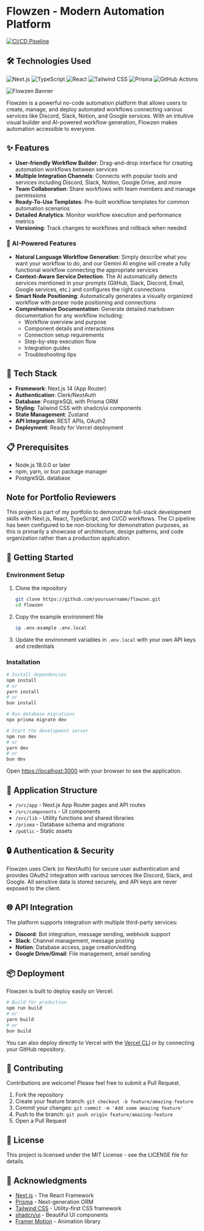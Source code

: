 # Flowzen - Modern Automation Platform

[![CI/CD Pipeline](https://github.com/ChiragMorajkar03/FlowZen-AI-Workflow-Automation-01/actions/workflows/ci.yml/badge.svg)](https://github.com/ChiragMorajkar03/FlowZen-AI-Workflow-Automation-01/actions/workflows/ci.yml)

## 🛠️ Technologies Used

![Next.js](https://img.shields.io/badge/Next.js-black?style=for-the-badge&logo=next.js)
![TypeScript](https://img.shields.io/badge/TypeScript-007ACC?style=for-the-badge&logo=typescript&logoColor=white)
![React](https://img.shields.io/badge/React-20232A?style=for-the-badge&logo=react&logoColor=61DAFB)
![Tailwind CSS](https://img.shields.io/badge/Tailwind_CSS-38B2AC?style=for-the-badge&logo=tailwind-css&logoColor=white)
![Prisma](https://img.shields.io/badge/Prisma-3982CE?style=for-the-badge&logo=Prisma&logoColor=white)
![GitHub Actions](https://img.shields.io/badge/GitHub_Actions-2088FF?style=for-the-badge&logo=github-actions&logoColor=white)

![Flowzen Banner](https://via.placeholder.com/1200x300?text=Flowzen+Automation+Platform)

Flowzen is a powerful no-code automation platform that allows users to create, manage, and deploy automated workflows connecting various services like Discord, Slack, Notion, and Google services. With an intuitive visual builder and AI-powered workflow generation, Flowzen makes automation accessible to everyone.

## ✨ Features

* **User-friendly Workflow Builder**: Drag-and-drop interface for creating automation workflows between services
* **Multiple Integration Channels**: Connects with popular tools and services including Discord, Slack, Notion, Google Drive, and more
* **Team Collaboration**: Share workflows with team members and manage permissions
* **Ready-To-Use Templates**: Pre-built workflow templates for common automation scenarios
* **Detailed Analytics**: Monitor workflow execution and performance metrics
* **Versioning**: Track changes to workflows and rollback when needed

### 🧠 AI-Powered Features

* **Natural Language Workflow Generation**: Simply describe what you want your workflow to do, and our Gemini AI engine will create a fully functional workflow connecting the appropriate services
* **Context-Aware Service Detection**: The AI automatically detects services mentioned in your prompts (GitHub, Slack, Discord, Email, Google services, etc.) and configures the right connections
* **Smart Node Positioning**: Automatically generates a visually organized workflow with proper node positioning and connections
* **Comprehensive Documentation**: Generate detailed markdown documentation for any workflow including:
  * Workflow overview and purpose
  * Component details and interactions
  * Connection setup requirements
  * Step-by-step execution flow
  * Integration guides
  * Troubleshooting tips

## 🔧 Tech Stack

- **Framework**: Next.js 14 (App Router)
- **Authentication**: Clerk/NextAuth
- **Database**: PostgreSQL with Prisma ORM
- **Styling**: Tailwind CSS with shadcn/ui components
- **State Management**: Zustand
- **API Integration**: REST APIs, OAuth2
- **Deployment**: Ready for Vercel deployment

## 📋 Prerequisites

- Node.js 18.0.0 or later
- npm, yarn, or bun package manager
- PostgreSQL database

## Note for Portfolio Reviewers

This project is part of my portfolio to demonstrate full-stack development skills with Next.js, React, TypeScript, and CI/CD workflows. The CI pipeline has been configured to be non-blocking for demonstration purposes, as this is primarily a showcase of architecture, design patterns, and code organization rather than a production application.

## 🚀 Getting Started

### Environment Setup

1. Clone the repository
   ```bash
   git clone https://github.com/yourusername/flowzen.git
   cd flowzen
   ```

2. Copy the example environment file
   ```bash
   cp .env.example .env.local
   ```

3. Update the environment variables in `.env.local` with your own API keys and credentials

### Installation

```bash
# Install dependencies
npm install
# or
yarn install
# or
bun install

# Run database migrations
npx prisma migrate dev

# Start the development server
npm run dev
# or
yarn dev
# or
bun dev
```

Open [https://localhost:3000](https://localhost:3000) with your browser to see the application.

## 📱 Application Structure

- `/src/app` - Next.js App Router pages and API routes
- `/src/components` - UI components
- `/src/lib` - Utility functions and shared libraries
- `/prisma` - Database schema and migrations
- `/public` - Static assets

## 🔒 Authentication & Security

Flowzen uses Clerk (or NextAuth) for secure user authentication and provides OAuth2 integration with various services like Discord, Slack, and Google. All sensitive data is stored securely, and API keys are never exposed to the client.

## 🌐 API Integration

The platform supports integration with multiple third-party services:

- **Discord**: Bot integration, message sending, webhook support
- **Slack**: Channel management, message posting
- **Notion**: Database access, page creation/editing
- **Google Drive/Gmail**: File management, email sending

## 📦 Deployment

Flowzen is built to deploy easily on Vercel:

```bash
# Build for production
npm run build
# or
yarn build
# or
bun build
```

You can also deploy directly to Vercel with the [Vercel CLI](https://vercel.com/docs/cli) or by connecting your GitHub repository.

## 🤝 Contributing

Contributions are welcome! Please feel free to submit a Pull Request.

1. Fork the repository
2. Create your feature branch: `git checkout -b feature/amazing-feature`
3. Commit your changes: `git commit -m 'Add some amazing feature'`
4. Push to the branch: `git push origin feature/amazing-feature`
5. Open a Pull Request

## 📄 License

This project is licensed under the MIT License - see the LICENSE file for details.

## 🙏 Acknowledgments

- [Next.js](https://nextjs.org/) - The React Framework
- [Prisma](https://www.prisma.io/) - Next-generation ORM
- [Tailwind CSS](https://tailwindcss.com/) - Utility-first CSS framework
- [shadcn/ui](https://ui.shadcn.com/) - Beautiful UI components
- [Framer Motion](https://www.framer.com/motion/) - Animation library
